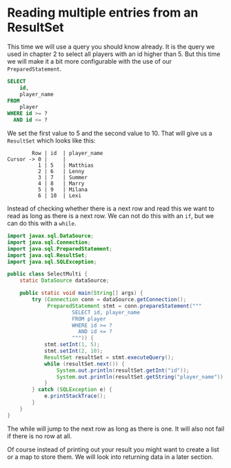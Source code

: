 # Reading multiple entries from an ResultSet

This time we will use a query you should know already. It is the query we used in chapter 2 to select all players with
an id higher than 5. But this time we will make it a bit more configurable with the use of our `PreparedStatement`.

```sql
SELECT
	id,
	player_name
FROM
	player
WHERE id >= ?
  AND id <= ?
```

We set the first value to 5 and the second value to 10. That will give us a `ResultSet` which looks like this:

```      
        Row | id  | player_name
Cursor -> 0 |     |     
          1 | 5   | Matthias    
          2 | 6   | Lenny       
          3 | 7   | Summer      
          4 | 8   | Marry       
          5 | 9   | Milana      
          6 | 10  | Lexi        
```

Instead of checking whether there is a next row and read this we want to read as long as there is a next row. We can not
do this with an `if`, but we can do this with a `while`.

```java
import javax.sql.DataSource;
import java.sql.Connection;
import java.sql.PreparedStatement;
import java.sql.ResultSet;
import java.sql.SQLException;

public class SelectMulti {
    static DataSource dataSource;

    public static void main(String[] args) {
        try (Connection conn = dataSource.getConnection();
             PreparedStatement stmt = conn.prepareStatement("""
                     SELECT id, player_name
                     FROM player
                     WHERE id >= ?
                       AND id <= ?
                     """)) {
            stmt.setInt(1, 5);
            stmt.setInt(2, 10);
            ResultSet resultSet = stmt.executeQuery();
            while (resultSet.next()) {
                System.out.println(resultSet.getInt("id"));
                System.out.println(resultSet.getString("player_name"));
            }
        } catch (SQLException e) {
            e.printStackTrace();
        }
    }
}
```

The while will jump to the next row as long as there is one. It will also not fail if there is no row at all.

Of course instead of printing out your result you might want to create a list or a map to store them. We will look into
returning data in a later section.

